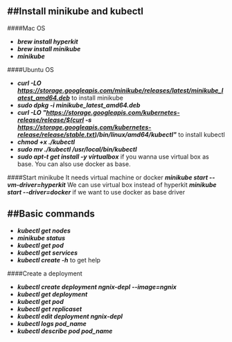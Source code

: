 ##Install minikube and kubectl
-------------------------------
####Mac OS
* ***brew install hyperkit***
* ***brew install minikube***
* ***minikube***

####Ubuntu OS
* ***curl -LO https://storage.googleapis.com/minikube/releases/latest/minikube_latest_amd64.deb*** to install minikube
* ***sudo dpkg -i minikube_latest_amd64.deb***
* ***curl -LO "https://storage.googleapis.com/kubernetes-release/release/$(curl -s https://storage.googleapis.com/kubernetes-release/release/stable.txt)/bin/linux/amd64/kubectl"*** to install kubectl
* ***chmod +x ./kubectl***
* ***sudo mv ./kubectl /usr/local/bin/kubectl***
* ***sudo apt-t get install -y virtualbox*** if you wanna use virtual box as base. You can also use docker as base.

####Start minikube
It needs virtual machine or docker 
***minikube start --vm-driver=hyperkit*** We can use virtual box instead of hyperkit
***minikube start --driver=docker*** if we want to use docker as base driver 

##Basic commands
--------------------
* ***kubectl get nodes***
* ***minikube status***
* ***kubectl get pod***
* ***kubectl get services***
* ***kubectl create -h*** to get help

####Create a deployment
* ***kubectl create deployment ngnix-depl --image=ngnix***
* ***kubectl get deployment***
* ***kubectl get pod***
* ***kubectl get replicaset***
* ***kubectl edit deployment ngnix-depl***
* ***kubectl logs pod_name***
* ***kubectl describe pod pod_name***